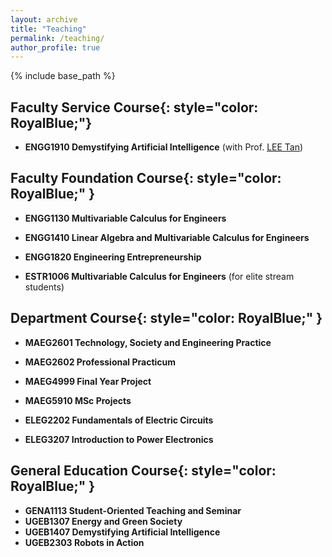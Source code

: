 ```yaml
---
layout: archive
title: "Teaching"
permalink: /teaching/
author_profile: true
---
```


{% include base_path %}

**Faculty Service Course**{: style="color: RoyalBlue;"}
--------------------------

* **ENGG1910 Demystifying Artificial Intelligence** (with Prof. [LEE Tan](https://www.ee.cuhk.edu.hk/~tanlee/)) 

**Faculty Foundation Course**{: style="color: RoyalBlue;" }
----------------------

* **ENGG1130 Multivariable Calculus for Engineers** 

* **ENGG1410 Linear Algebra and Multivariable Calculus for Engineers** 

* **ENGG1820 Engineering Entrepreneurship** 

* **ESTR1006 Multivariable Calculus for Engineers** (for elite stream students)

**Department Course**{: style="color: RoyalBlue;" }
-----------------

* **MAEG2601 Technology, Society and Engineering Practice** 

* **MAEG2602 Professional Practicum** 

* **MAEG4999 Final Year Project**

* **MAEG5910 MSc Projects** 

* **ELEG2202 Fundamentals of Electric Circuits**

* **ELEG3207 Introduction to Power Electronics**

**General Education Course**{: style="color: RoyalBlue;" }
------------------------

* **GENA1113 Student-Oriented Teaching and Seminar** 
* **UGEB1307 Energy and Green Society**
* **UGEB1407 Demystifying Artificial Intelligence** 
* **UGEB2303 Robots in Action** 


